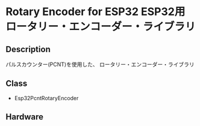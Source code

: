 Rotary Encoder for ESP32
ESP32用ロータリー・エンコーダー・ライブラリ
====

## Description

パルスカウンター(PCNT)を使用した、
ロータリー・エンコーダー・ライブラリ

## Class

* Esp32PcntRotaryEncoder

## Hardware

